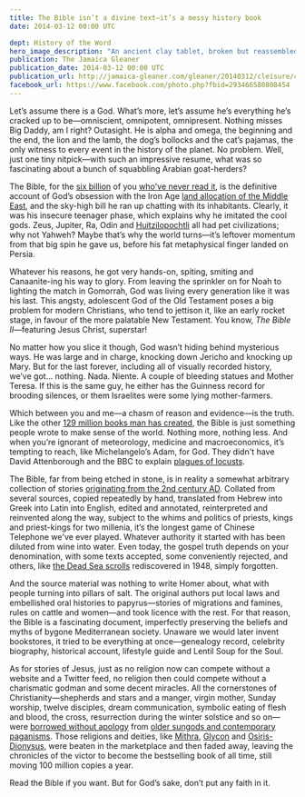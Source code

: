 ```yaml
---
title: The Bible isn’t a divine text—it’s a messy history book
date: 2014-03-12 00:00 UTC

dept: History of the Word
hero_image_description: "An ancient clay tablet, broken but reassembled"
publication: The Jamaica Gleaner
publication_date: 2014-03-12 00:00 UTC
publication_url: http://jamaica-gleaner.com/gleaner/20140312/cleisure/cleisure2.html
facebook_url: https://www.facebook.com/photo.php?fbid=293466580808454
---
```


Let’s assume there is a God. What’s more, let’s assume he’s everything he’s
cracked up to be—omniscient, omnipotent, omnipresent. Nothing misses Big Daddy,
am I right? Outasight. He is alpha and omega, the beginning and the end, the
lion and the lamb, the dog’s bollocks and the cat’s pajamas, the only witness to
every event in the history of the planet. No problem. Well, just one tiny
nitpick—with such an impressive resume, what was so fascinating about a bunch of
squabbling Arabian goat-herders?

The Bible, for the [six billion][1] of you [who've never read it][2], is the
definitive account of God’s obsession with the Iron Age [land allocation of the
Middle East][3], and the sky-high bill he ran up chatting with its inhabitants.
Clearly, it was his insecure teenager phase, which explains why he imitated the
cool gods. Zeus, Jupiter, Ra, Odin and [Huitzilopochtli][4] all had pet
civilizations; why not Yahweh? Maybe that’s why the world turns—it’s leftover
momentum from that big spin he gave us, before his fat metaphysical finger
landed on Persia.

Whatever his reasons, he got very hands-on, spiting, smiting and Canaanite-ing
his way to glory. From leaving the sprinkler on for Noah to lighting the match
in Gomorrah, God was living every generation like it was his last. This angsty,
adolescent God of the Old Testament poses a big problem for modern Christians,
who tend to jettison it, like an early rocket stage, in favour of the more
palatable New Testament. You know, _The Bible II_—featuring Jesus Christ,
superstar!

No matter how you slice it though, God wasn’t hiding behind mysterious ways. He
was large and in charge, knocking down Jericho and knocking up Mary. But for the
last forever, including all of visually recorded history, we’ve got... nothing.
Nada. Niente. A couple of bleeding statues and Mother Teresa. If this is the
same guy, he either has the Guinness record for brooding silences, or them
Israelites were some lying mother-farmers.

Which between you and me—a chasm of reason and evidence—is the truth. Like the
other [129 million books man has created][5], the Bible is just something people
wrote to make sense of the world. Nothing more, nothing less. And when you’re
ignorant of meteorology, medicine and macroeconomics, it’s tempting to reach,
like Michelangelo’s Adam, for God. They didn't have David Attenborough and the
BBC to explain [plagues of locusts][6].

The Bible, far from being etched in stone, is in reality a somewhat arbitrary
collection of stories [originating from the 2nd century AD][7]. Collated from
several sources, copied repeatedly by hand, translated from Hebrew into Greek
into Latin into English, edited and annotated, reinterpreted and reinvented
along the way, subject to the whims and politics of priests, kings and
priest-kings for two millenia, it’s the longest game of Chinese Telephone we've
ever played. Whatever authority it started with has been diluted from wine into
water. Even today, the gospel truth depends on your denomination, with some
texts accepted, some conveniently rejected, and others, like [the Dead Sea
scrolls][8] rediscovered in 1948, simply forgotten.

And the source material was nothing to write Homer about, what with people
turning into pillars of salt. The original authors put local laws and
embellished oral histories to papyrus—stories of migrations and famines, rules
on cattle and women—and took licence with the rest. For that reason, the Bible
is a fascinating document, imperfectly preserving the beliefs and myths of
bygone Mediterranean society. Unaware we would later invent bookstores, it tried
to be everything at once—genealogy record, celebrity biography, historical
account, lifestyle guide and Lentil Soup for the Soul.

As for stories of Jesus, just as no religion now can compete without a website
and a Twitter feed, no religion then could compete without a charismatic godman
and some decent miracles. All the cornerstones of Christianity—shepherds and
stars and a manger, virgin mother, Sunday worship, twelve disciples, dream
communication, symbolic eating of flesh and blood, the cross, resurrection
during the winter solstice and so on—were [borrowed without apology][9] from
[older sungods and contemporary paganisms][10]. Those religions and deities,
like [Mithra][11], [Glycon][12] and [Osiris-Dionysus][13], were beaten in the
marketplace and then faded away, leaving the chronicles of the victor to become
the bestselling book of all time, still moving 100 million copies a year.

Read the Bible if you want. But for God’s sake, don’t put any faith in it.

[1]: https://en.wikipedia.org/wiki/List_of_religious_populations
[2]: http://www.cbn.com/cbnnews/us/2012/September/Most-Christians-Dont-Read-the-Bible-Much/
[3]: http://www.biblemap.org/
[4]: https://en.wikipedia.org/wiki/Huitzilopochtli
[5]: http://thenextweb.com/google/2010/08/05/how-many-books-are-in-the-world-google-actually-counted/
[6]: https://www.youtube.com/watch?v=1YNy2R3hg2Q
[7]: https://en.wikipedia.org/wiki/Dating_the_Bible
[8]: https://en.wikipedia.org/wiki/Dead_Sea_Scrolls
[9]: https://en.wikipedia.org/wiki/Christ_myth_theory
[10]: http://www.godlessgeeks.com/JesusExist.htm
[11]: https://en.wikipedia.org/wiki/Mithra
[12]: https://en.wikipedia.org/wiki/Glycon
[13]: https://en.wikipedia.org/wiki/Osiris-Dionysus
